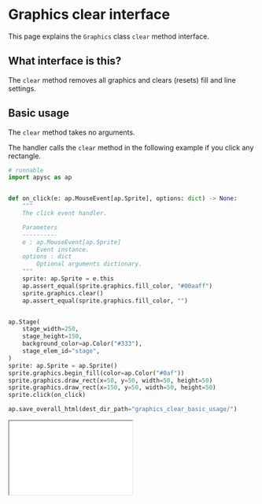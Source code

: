 # Graphics clear interface

This page explains the `Graphics` class `clear` method interface.

## What interface is this?

The `clear` method removes all graphics and clears (resets) fill and line settings.

## Basic usage

The `clear` method takes no arguments.

The handler calls the `clear` method in the following example if you click any rectangle.

```py
# runnable
import apysc as ap


def on_click(e: ap.MouseEvent[ap.Sprite], options: dict) -> None:
    """
    The click event handler.

    Parameters
    ----------
    e : ap.MouseEvent[ap.Sprite]
        Event instance.
    options : dict
        Optional arguments dictionary.
    """
    sprite: ap.Sprite = e.this
    ap.assert_equal(sprite.graphics.fill_color, "#00aaff")
    sprite.graphics.clear()
    ap.assert_equal(sprite.graphics.fill_color, "")


ap.Stage(
    stage_width=250,
    stage_height=150,
    background_color=ap.Color("#333"),
    stage_elem_id="stage",
)
sprite: ap.Sprite = ap.Sprite()
sprite.graphics.begin_fill(color=ap.Color("#0af"))
sprite.graphics.draw_rect(x=50, y=50, width=50, height=50)
sprite.graphics.draw_rect(x=150, y=50, width=50, height=50)
sprite.click(on_click)

ap.save_overall_html(dest_dir_path="graphics_clear_basic_usage/")
```

<iframe src="static/graphics_clear_basic_usage/index.html" width="250" height="150"></iframe>